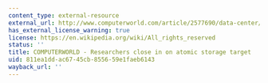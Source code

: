 ```yaml
---
content_type: external-resource
external_url: http://www.computerworld.com/article/2577690/data-center/researchers-close-in-on-atomic-storage-target.html
has_external_license_warning: true
license: https://en.wikipedia.org/wiki/All_rights_reserved
status: ''
title: COMPUTERWORLD - Researchers close in on atomic storage target
uid: 811ea1dd-ac67-45cb-8556-59e1faeb6143
wayback_url: ''
---
```

